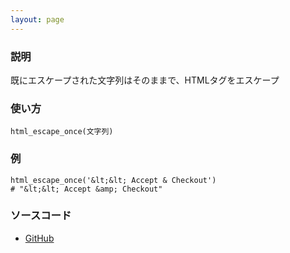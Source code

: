 ```yaml
---
layout: page
---
```

### 説明
既にエスケープされた文字列はそのままで、HTMLタグをエスケープ

### 使い方
    html_escape_once(文字列)

### 例
    html_escape_once('&lt;&lt; Accept & Checkout')
    # "&lt;&lt; Accept &amp; Checkout"

### ソースコード
* [GitHub](https://github.com/rails/rails/blob/f33d52c95217212cbacc8d5e44b5a8e3cdc6f5b3/activesupport/lib/active_support/core_ext/string/output_safety.rb#L51)